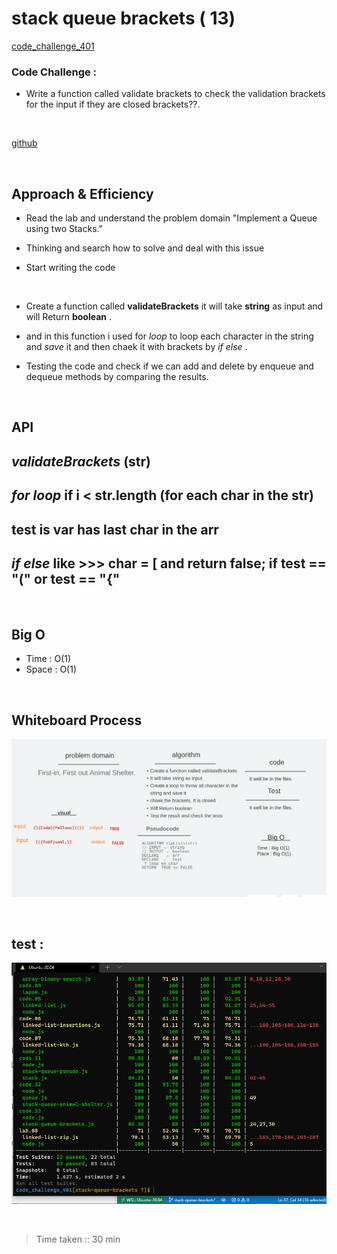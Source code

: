 # stack queue brackets ( 13)

[code_challenge_401](https://github.com/mr-atta/code_challenge_401)

### Code Challenge :

- Write a function called validate brackets to check the validation brackets for the input if they are closed brackets??.

<br>

[github](https://github.com/mr-atta/code_challenge_401/tree/main/code.13)

<br>

## Approach & Efficiency

- Read the lab and understand the problem domain "Implement a Queue using two Stacks."

- Thinking and search how to solve and deal with this issue

- Start writing the code

<br>

- Create a function called **validateBrackets** it will take **string** as input and will Return **boolean** .

- and in this function i used for _loop_ to loop each character in the string and _save_ it and then chaek it with brackets by _if else_ .

- Testing the code and check if we can add and delete by enqueue and dequeue methods by comparing the results.

<br>

## API

## _validateBrackets_ (str)

## _for loop_ if i < str.length (for each char in the str)

## test is var has last char in the arr

## _if else_ like >>> char = [ and return false; if test == "(" or test == "{"

<br>

## Big O

- Time : O(1)
- Space : O(1)

<br>

## Whiteboard Process

![Whiteboard ](./img/Code13-w.PNG)

<br>

## test :

![test](./img/Code13-test.PNG)

<br>

> Time taken :: 30 min

